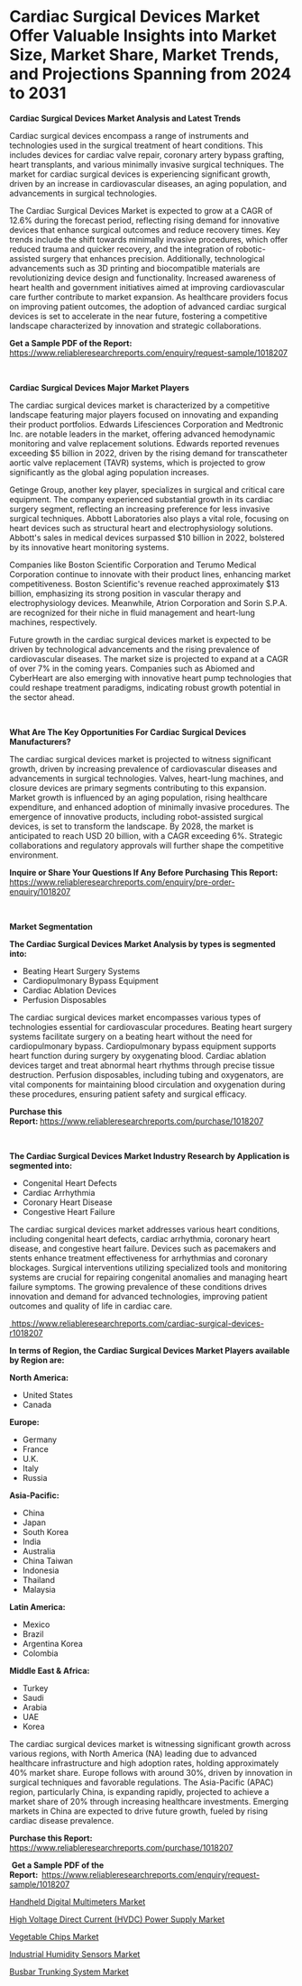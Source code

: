 <p><h1>Cardiac Surgical Devices Market Offer Valuable Insights into Market Size, Market Share, Market Trends, and Projections Spanning from 2024 to 2031</h1></p><p><strong>Cardiac Surgical Devices Market Analysis and Latest Trends</strong></p>
<p><p>Cardiac surgical devices encompass a range of instruments and technologies used in the surgical treatment of heart conditions. This includes devices for cardiac valve repair, coronary artery bypass grafting, heart transplants, and various minimally invasive surgical techniques. The market for cardiac surgical devices is experiencing significant growth, driven by an increase in cardiovascular diseases, an aging population, and advancements in surgical technologies.</p><p>The Cardiac Surgical Devices Market is expected to grow at a CAGR of 12.6% during the forecast period, reflecting rising demand for innovative devices that enhance surgical outcomes and reduce recovery times. Key trends include the shift towards minimally invasive procedures, which offer reduced trauma and quicker recovery, and the integration of robotic-assisted surgery that enhances precision. Additionally, technological advancements such as 3D printing and biocompatible materials are revolutionizing device design and functionality. Increased awareness of heart health and government initiatives aimed at improving cardiovascular care further contribute to market expansion. As healthcare providers focus on improving patient outcomes, the adoption of advanced cardiac surgical devices is set to accelerate in the near future, fostering a competitive landscape characterized by innovation and strategic collaborations.</p></p>
<p><strong>Get a Sample PDF of the Report:&nbsp;</strong> <a href="https://www.reliableresearchreports.com/enquiry/request-sample/1018207?utm_campaign=4&utm_medium=2&utm_source=Github&utm_content=ia&utm_term=17112024&utm_id=cardiac-surgical-devices">https://www.reliableresearchreports.com/enquiry/request-sample/1018207</a></p>
<p>&nbsp;</p>
<p><strong>Cardiac Surgical Devices Major Market Players</strong></p>
<p><p>The cardiac surgical devices market is characterized by a competitive landscape featuring major players focused on innovating and expanding their product portfolios. Edwards Lifesciences Corporation and Medtronic Inc. are notable leaders in the market, offering advanced hemodynamic monitoring and valve replacement solutions. Edwards reported revenues exceeding $5 billion in 2022, driven by the rising demand for transcatheter aortic valve replacement (TAVR) systems, which is projected to grow significantly as the global aging population increases.</p><p>Getinge Group, another key player, specializes in surgical and critical care equipment. The company experienced substantial growth in its cardiac surgery segment, reflecting an increasing preference for less invasive surgical techniques. Abbott Laboratories also plays a vital role, focusing on heart devices such as structural heart and electrophysiology solutions. Abbott's sales in medical devices surpassed $10 billion in 2022, bolstered by its innovative heart monitoring systems.</p><p>Companies like Boston Scientific Corporation and Terumo Medical Corporation continue to innovate with their product lines, enhancing market competitiveness. Boston Scientific's revenue reached approximately $13 billion, emphasizing its strong position in vascular therapy and electrophysiology devices. Meanwhile, Atrion Corporation and Sorin S.P.A. are recognized for their niche in fluid management and heart-lung machines, respectively.</p><p>Future growth in the cardiac surgical devices market is expected to be driven by technological advancements and the rising prevalence of cardiovascular diseases. The market size is projected to expand at a CAGR of over 7% in the coming years. Companies such as Abiomed and CyberHeart are also emerging with innovative heart pump technologies that could reshape treatment paradigms, indicating robust growth potential in the sector ahead.</p></p>
<p>&nbsp;</p>
<p><strong>What Are The Key Opportunities For Cardiac Surgical Devices Manufacturers?</strong></p>
<p><p>The cardiac surgical devices market is projected to witness significant growth, driven by increasing prevalence of cardiovascular diseases and advancements in surgical technologies. Valves, heart-lung machines, and closure devices are primary segments contributing to this expansion. Market growth is influenced by an aging population, rising healthcare expenditure, and enhanced adoption of minimally invasive procedures. The emergence of innovative products, including robot-assisted surgical devices, is set to transform the landscape. By 2028, the market is anticipated to reach USD 20 billion, with a CAGR exceeding 6%. Strategic collaborations and regulatory approvals will further shape the competitive environment.</p></p>
<p><strong>Inquire or Share Your Questions If Any Before Purchasing This Report:</strong> <a href="https://www.reliableresearchreports.com/enquiry/pre-order-enquiry/1018207?utm_campaign=4&utm_medium=2&utm_source=Github&utm_content=ia&utm_term=17112024&utm_id=cardiac-surgical-devices">https://www.reliableresearchreports.com/enquiry/pre-order-enquiry/1018207</a></p>
<p>&nbsp;</p>
<p><strong>Market Segmentation</strong></p>
<p><strong>The Cardiac Surgical Devices Market Analysis by types is segmented into:</strong></p>
<p><ul><li>Beating Heart Surgery Systems</li><li>Cardiopulmonary Bypass Equipment</li><li>Cardiac Ablation Devices</li><li>Perfusion Disposables</li></ul></p>
<p><p>The cardiac surgical devices market encompasses various types of technologies essential for cardiovascular procedures. Beating heart surgery systems facilitate surgery on a beating heart without the need for cardiopulmonary bypass. Cardiopulmonary bypass equipment supports heart function during surgery by oxygenating blood. Cardiac ablation devices target and treat abnormal heart rhythms through precise tissue destruction. Perfusion disposables, including tubing and oxygenators, are vital components for maintaining blood circulation and oxygenation during these procedures, ensuring patient safety and surgical efficacy.</p></p>
<p><strong>Purchase this Report:&nbsp;</strong><a href="https://www.reliableresearchreports.com/purchase/1018207?utm_campaign=4&utm_medium=2&utm_source=Github&utm_content=ia&utm_term=17112024&utm_id=cardiac-surgical-devices">https://www.reliableresearchreports.com/purchase/1018207</a></p>
<p>&nbsp;</p>
<p><strong>The Cardiac Surgical Devices Market Industry Research by Application is segmented into:</strong></p>
<p><ul><li>Congenital Heart Defects</li><li>Cardiac Arrhythmia</li><li>Coronary Heart Disease</li><li>Congestive Heart Failure</li></ul></p>
<p><p>The cardiac surgical devices market addresses various heart conditions, including congenital heart defects, cardiac arrhythmia, coronary heart disease, and congestive heart failure. Devices such as pacemakers and stents enhance treatment effectiveness for arrhythmias and coronary blockages. Surgical interventions utilizing specialized tools and monitoring systems are crucial for repairing congenital anomalies and managing heart failure symptoms. The growing prevalence of these conditions drives innovation and demand for advanced technologies, improving patient outcomes and quality of life in cardiac care.</p></p>
<p><a href="https://www.reliableresearchreports.com/cardiac-surgical-devices-r1018207?utm_campaign=4&utm_medium=2&utm_source=Github&utm_content=ia&utm_term=17112024&utm_id=cardiac-surgical-devices">&nbsp;https://www.reliableresearchreports.com/cardiac-surgical-devices-r1018207</a></p>
<p><strong>In terms of Region, the Cardiac Surgical Devices Market Players available by Region are:</strong></p>
<p>
    <p> <strong> North America: </strong>
        <ul>
            <li>United States</li>
            <li>Canada</li>
        </ul>
        </p> 
    <p> <strong> Europe: </strong>
        <ul>
            <li>Germany</li>
            <li>France</li>
            <li>U.K.</li>
            <li>Italy</li>
            <li>Russia</li>
        </ul>
        </p> 
    <p> <strong> Asia-Pacific: </strong>
        <ul>
            <li>China</li>
            <li>Japan</li>
            <li>South Korea</li>
            <li>India</li>
            <li>Australia</li>
            <li>China Taiwan</li>
            <li>Indonesia</li>
            <li>Thailand</li>
            <li>Malaysia</li>
        </ul>
        </p> 
    <p> <strong> Latin America: </strong>
        <ul>
            <li>Mexico</li>
            <li>Brazil</li>
            <li>Argentina Korea</li>
            <li>Colombia</li>
        </ul>
        </p> 
    <p> <strong> Middle East & Africa: </strong>
        <ul>
            <li>Turkey</li>
            <li>Saudi</li>
            <li>Arabia</li>
            <li>UAE</li>
            <li>Korea</li>
        </ul>
    </p>
    </p>
<p><p>The cardiac surgical devices market is witnessing significant growth across various regions, with North America (NA) leading due to advanced healthcare infrastructure and high adoption rates, holding approximately 40% market share. Europe follows with around 30%, driven by innovation in surgical techniques and favorable regulations. The Asia-Pacific (APAC) region, particularly China, is expanding rapidly, projected to achieve a market share of 20% through increasing healthcare investments. Emerging markets in China are expected to drive future growth, fueled by rising cardiac disease prevalence.</p></p>
<p><strong>Purchase this Report: </strong><a href="https://www.reliableresearchreports.com/purchase/1018207?utm_campaign=4&utm_medium=2&utm_source=Github&utm_content=ia&utm_term=17112024&utm_id=cardiac-surgical-devices">https://www.reliableresearchreports.com/purchase/1018207</a></p>
<p>&nbsp;<strong>Get a Sample PDF of the Report:&nbsp;&nbsp;</strong><a href="https://www.reliableresearchreports.com/enquiry/request-sample/1018207?utm_campaign=4&utm_medium=2&utm_source=Github&utm_content=ia&utm_term=17112024&utm_id=cardiac-surgical-devices">https://www.reliableresearchreports.com/enquiry/request-sample/1018207</a></p>
<p><strong></strong></p>
<p><p><a href="https://www.linkedin.com/pulse/global-handheld-digital-multimeters-market-trends-analysis-qrqpe?utm_campaign=4&utm_medium=2&utm_source=Github&utm_content=ia&utm_term=17112024&utm_id=cardiac-surgical-devices">Handheld Digital Multimeters Market</a></p><p><a href="https://github.com/Rekhakhatun65/Market-Research-Report-List-1/blob/main/high-voltage-direct-current-hvdc-power-supply-market.md?utm_campaign=4&utm_medium=2&utm_source=Github&utm_content=ia&utm_term=17112024&utm_id=cardiac-surgical-devices">High Voltage Direct Current (HVDC) Power Supply Market</a></p><p><a href="https://issuu.com/reportprime-2/docs/vegetable-chips-market-size-2030.pp_c6937ffae7b821?utm_campaign=4&utm_medium=2&utm_source=Github&utm_content=ia&utm_term=17112024&utm_id=cardiac-surgical-devices">Vegetable Chips Market</a></p><p><a href="https://www.linkedin.com/pulse/industrial-humidity-sensors-market-strategic-insights-product-9sove?utm_campaign=4&utm_medium=2&utm_source=Github&utm_content=ia&utm_term=17112024&utm_id=cardiac-surgical-devices">Industrial Humidity Sensors Market</a></p><p><a href="https://github.com/FosterFahey91/Market-Research-Report-List-1/blob/main/busbar-trunking-system-market.md?utm_campaign=4&utm_medium=2&utm_source=Github&utm_content=ia&utm_term=17112024&utm_id=cardiac-surgical-devices">Busbar Trunking System Market</a></p></p>